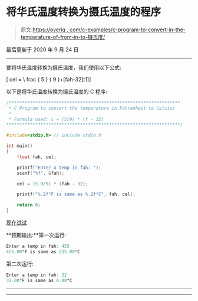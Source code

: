# 将华氏温度转换为摄氏温度的程序

> 原文:[https://overiq . com/c-examples/c-program-to-convert-in-the-temperature-of-from-in-to-摄氏度/](https://overiq.com/c-examples/c-program-to-convert-the-temperature-in-fahrenheit-to-celsius/)

最后更新于 2020 年 9 月 24 日

* * *

要将华氏温度转换为摄氏温度，我们使用以下公式:

\[
cel = \ frac { 5 } { 9 }+[fah-32]t1]\]

以下是将华氏温度转换为摄氏温度的 C 程序:

```c
/*****************************************************************
 * C Program to convert the temperature in Fahrenheit to Celsius
 * 
 * Formula used: c = (5/9) * (f - 32)
******************************************************************/

#include<stdio.h> // include stdio.h

int main() 
{
    float fah, cel;

    printf("Enter a temp in fah: ");
    scanf("%f", &fah);

    cel = (5.0/9) * (fah - 32);

    printf("%.2f°F is same as %.2f°C", fah, cel);

    return 0;
}

```

[现在试试](https://overiq.com/c-online-compiler/0LG/)

**预期输出:**第一次运行:

```c
Enter a temp in fah: 455
455.00°F is same as 235.00°C

```

第二次运行:

```c
Enter a temp in fah: 32
32.00°F is same as 0.00°C

```

* * *

* * *